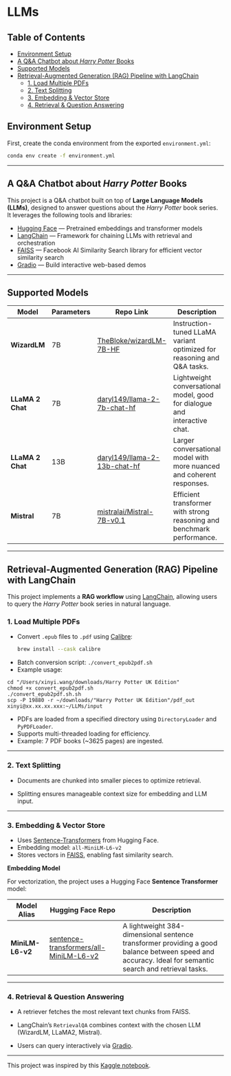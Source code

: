 # LLMs

## Table of Contents
- [Environment Setup](#environment-setup)
- [A Q&A Chatbot about *Harry Potter* Books](#a-qa-chatbot-about-harry-potter-books)
- [Supported Models](#supported-models)
- [Retrieval-Augmented Generation (RAG) Pipeline with LangChain](#retrieval-augmented-generation-rag-pipeline-with-langchain)
  - [1. Load Multiple PDFs](#1-load-multiple-pdfs)
  - [2. Text Splitting](#2-text-splitting)
  - [3. Embedding & Vector Store](#3-embedding--vector-store)
  - [4. Retrieval & Question Answering](#4-retrieval--question-answering)

## Environment Setup

First, create the conda environment from the exported `environment.yml`:
```bash
conda env create -f environment.yml
```
---

## A Q&A Chatbot about *Harry Potter* Books
This project is a Q&A chatbot built on top of **Large Language Models (LLMs)**, designed to answer questions about the *Harry Potter* book series.  
It leverages the following tools and libraries:

- [Hugging Face](https://huggingface.co/) — Pretrained embeddings and transformer models
- [LangChain](https://www.langchain.com/) — Framework for chaining LLMs with retrieval and orchestration
- [FAISS](https://faiss.ai/) — Facebook AI Similarity Search library for efficient vector similarity search
- [Gradio](https://www.gradio.app/) — Build interactive web-based demos

---

## Supported Models

| Model              | Parameters | Repo Link                                                                 | Description                                                                 |
|--------------------|------------|----------------------------------------------------------------------------|-----------------------------------------------------------------------------|
| **WizardLM**       | 7B         | [TheBloke/wizardLM-7B-HF](https://huggingface.co/TheBloke/wizardLM-7B-HF) | Instruction-tuned LLaMA variant optimized for reasoning and Q&A tasks.      |
| **LLaMA 2 Chat**   | 7B         | [daryl149/llama-2-7b-chat-hf](https://huggingface.co/daryl149/llama-2-7b-chat-hf) | Lightweight conversational model, good for dialogue and interactive chat.   |
| **LLaMA 2 Chat**   | 13B        | [daryl149/llama-2-13b-chat-hf](https://huggingface.co/daryl149/llama-2-13b-chat-hf) | Larger conversational model with more nuanced and coherent responses.       |
| **Mistral**        | 7B         | [mistralai/Mistral-7B-v0.1](https://huggingface.co/mistralai/Mistral-7B-v0.1) | Efficient transformer with strong reasoning and benchmark performance.      |

---

## Retrieval-Augmented Generation (RAG) Pipeline with LangChain

This project implements a **RAG workflow** using [LangChain](https://www.langchain.com/), allowing users to query the *Harry Potter* book series in natural language.

### 1. Load Multiple PDFs
- Convert `.epub` files to `.pdf` using [Calibre](https://calibre-ebook.com/):  
  ```bash
  brew install --cask calibre
  ```
- Batch conversion script: `./convert_epub2pdf.sh`
- Example usage:
```
cd "/Users/xinyi.wang/downloads/Harry Potter UK Edition"
chmod +x convert_epub2pdf.sh
./convert_epub2pdf.sh.sh
scp -P 19880 -r ~/downloads/"Harry Potter UK Edition"/pdf_out xinyi@xx.xx.xx.xxx:~/LLMs/input
```
- PDFs are loaded from a specified directory using `DirectoryLoader` and `PyPDFLoader`.
- Supports multi-threaded loading for efficiency.
- Example: 7 PDF books (~3625 pages) are ingested.

---
### 2. Text Splitting

- Documents are chunked into smaller pieces to optimize retrieval.

- Splitting ensures manageable context size for embedding and LLM input.

---
### 3. Embedding & Vector Store
- Uses [Sentence-Transformers](https://www.sbert.net/) from Hugging Face.
- Embedding model: `all-MiniLM-L6-v2`
- Stores vectors in [FAISS](https://faiss.ai/), enabling fast similarity search.

**Embedding Model**

For vectorization, the project uses a Hugging Face **Sentence Transformer** model:

| Model Alias | Hugging Face Repo                                                                 | Description                                                                 |
|-------------|------------------------------------------------------------------------------------|-----------------------------------------------------------------------------|
| **MiniLM-L6-v2** | [sentence-transformers/all-MiniLM-L6-v2](https://huggingface.co/sentence-transformers/all-MiniLM-L6-v2) | A lightweight 384-dimensional sentence transformer providing a good balance between speed and accuracy. Ideal for semantic search and retrieval tasks. |

---
### 4. Retrieval & Question Answering

- A retriever fetches the most relevant text chunks from FAISS.

- LangChain’s `RetrievalQA` combines context with the chosen LLM (WizardLM, LLaMA2, Mistral).

- Users can query interactively via [Gradio](https://www.gradio.app/).

---
This project was inspired by this [Kaggle notebook](https://www.kaggle.com/code/hinepo/q-a-chatbot-with-llms-harry-potter/notebook).


